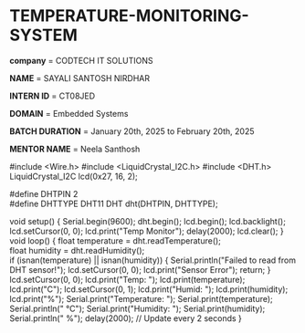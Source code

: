 # TEMPERATURE-MONITORING-SYSTEM

**company** = CODTECH IT SOLUTIONS

**NAME** = SAYALI SANTOSH NIRDHAR 

**INTERN ID** = CT08JED

**DOMAIN** = Embedded Systems 

**BATCH DURATION** = January 20th, 2025 to February 20th, 2025 

**MENTOR NAME** = Neela Santhosh 

#include <Wire.h>
#include <LiquidCrystal_I2C.h>
#include <DHT.h>
LiquidCrystal_I2C lcd(0x27, 16, 2);

#define DHTPIN 2     
#define DHTTYPE DHT11 
DHT dht(DHTPIN, DHTTYPE);

void setup() {
    Serial.begin(9600);
    dht.begin();
    lcd.begin();
    lcd.backlight();
    lcd.setCursor(0, 0);
    lcd.print("Temp Monitor");
    delay(2000);
    lcd.clear();
}
void loop() {
    float temperature = dht.readTemperature();  
    float humidity = dht.readHumidity();     
    if (isnan(temperature) || isnan(humidity)) {
        Serial.println("Failed to read from DHT sensor!");
        lcd.setCursor(0, 0);
        lcd.print("Sensor Error");
        return;
    }
    lcd.setCursor(0, 0);
    lcd.print("Temp: ");
    lcd.print(temperature);
    lcd.print("C");
    lcd.setCursor(0, 1);
    lcd.print("Humid: ");
    lcd.print(humidity);
    lcd.print("%");
    Serial.print("Temperature: ");
    Serial.print(temperature);
    Serial.println(" °C");
    Serial.print("Humidity: ");
    Serial.print(humidity);
    Serial.println(" %");
    delay(2000); // Update every 2 seconds
}
